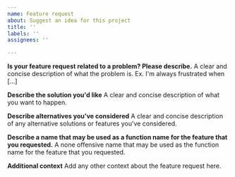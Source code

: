 ```yaml
---
name: Feature request
about: Suggest an idea for this project
title: ''
labels: ''
assignees: ''

---
```


**Is your feature request related to a problem? Please describe.**
A clear and concise description of what the problem is. Ex. I'm always frustrated when [...]

**Describe the solution you'd like**
A clear and concise description of what you want to happen.

**Describe alternatives you've considered**
A clear and concise description of any alternative solutions or features you've considered.

**Describe a name that may be used as a function name for the feature that you requested.**
A none offensive name that may be used as the function name for the feature that you requested.

**Additional context**
Add any other context about the feature request here.
